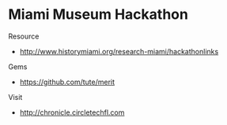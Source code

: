 Miami Museum Hackathon
======================

Resource
* http://www.historymiami.org/research-miami/hackathonlinks

Gems
* https://github.com/tute/merit

Visit
* http://chronicle.circletechfl.com
